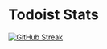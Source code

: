 # Todoist Stats

<!-- TODO-IST:START -->
<!-- TODO-IST:END -->

[![GitHub Streak](https://github-readme-streak-stats.herokuapp.com?user=Herazur&theme=radical&date_format=M%20j%5B%2C%20Y%5D)](https://git.io/streak-stats)
